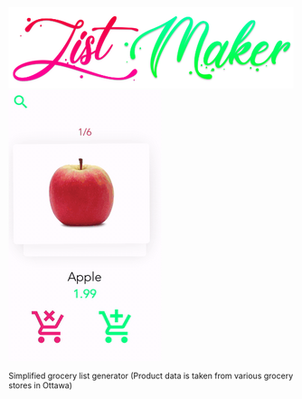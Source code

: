![](logo_small.png) ![](v2.gif)



Simplified grocery list generator
(Product data is taken from various grocery stores in Ottawa)
